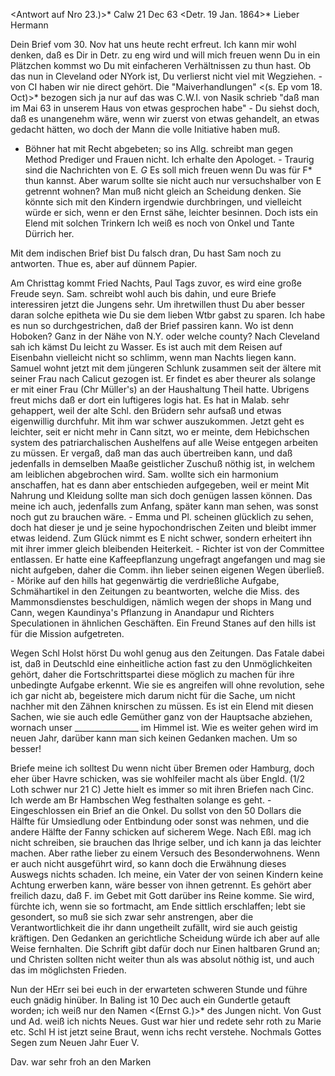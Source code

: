 <Antwort auf Nro 23.)>* Calw 21 Dec 63
 <Detr. 19 Jan. 1864>*
Lieber Hermann

Dein Brief vom 30. Nov hat uns heute recht erfreut. Ich kann mir wohl denken, daß es Dir in Detr. zu eng wird und will mich freuen wenn Du in ein Plätzchen kommst wo Du mit einfacheren Verhältnissen zu thun hast. Ob das nun in Cleveland oder NYork ist, Du verlierst nicht viel mit Wegziehen. - von CI haben wir nie direct gehört. Die "Maiverhandlungen" <(s. Ep vom 18. Oct)>* bezogen sich ja nur auf das was C.W.I. von Nasik schrieb "daß man im Mai 63 in unserem Haus von etwas gesprochen habe" - Du siehst doch, daß es unangenehm wäre, wenn wir zuerst von etwas gehandelt, an etwas gedacht hätten, wo doch der Mann die volle Initiative haben muß.

- Böhner hat mit Recht abgebeten; so ins Allg. schreibt man gegen Method Prediger und Frauen nicht. Ich erhalte den Apologet. - Traurig sind die Nachrichten von E<d>*. G<undert>* Es soll mich freuen wenn Du was für F<anny>* thun kannst. Aber warum sollte sie nicht auch nur versuchshalber von E getrennt wohnen? Man muß nicht gleich an Scheidung denken. Sie könnte sich mit den Kindern irgendwie durchbringen, und vielleicht würde er sich, wenn er den Ernst sähe, leichter besinnen. Doch ists ein Elend mit solchen Trinkern Ich weiß es noch von Onkel und Tante Dürrich her.

Mit dem indischen Brief bist Du falsch dran, Du hast Sam noch zu antworten. Thue es, aber auf dünnem Papier.

Am Christtag kommt Fried Nachts, Paul Tags zuvor, es wird eine große Freude seyn. Sam. schreibt wohl auch bis dahin, und eure Briefe interessiren jetzt die Jungens sehr. Um ihretwillen thust Du aber besser daran solche epitheta wie Du sie dem lieben Wtbr gabst zu sparen. Ich habe es nun so durchgestrichen, daß der Brief passiren kann. Wo ist denn Hoboken? Ganz in der Nähe von N.Y. oder welche county? Nach Cleveland sah ich kämst Du leicht zu Wasser. Es ist auch mit dem Reisen auf Eisenbahn vielleicht nicht so schlimm, wenn man Nachts liegen kann. Samuel wohnt jetzt mit dem jüngeren Schlunk zusammen seit der ältere mit seiner Frau nach Calicut gezogen ist. Er findet es aber theurer als solange er mit einer Frau (Chr Müller's) an der Haushaltung Theil hatte. Ubrigens freut michs daß er dort ein luftigeres logis hat. Es hat in Malab. sehr gehappert, weil der alte Schl. den Brüdern sehr aufsaß und etwas eigenwillig durchfuhr. Mit ihm war schwer auszukommen. Jetzt geht es leichter, seit er nicht mehr in Cann sitzt, wo er meinte, dem Hebichschen system des patriarchalischen Aushelfens auf alle Weise entgegen arbeiten zu müssen. Er vergaß, daß man das auch übertreiben kann, und daß jedenfalls in demselben Maaße geistlicher Zuschuß nöthig ist, in welchem am leiblichen abgebrochen wird. Sam. wollte sich ein harmonium anschaffen, hat es dann aber entschieden aufgegeben, weil er meint Mit Nahrung und Kleidung sollte man sich doch genügen lassen können. Das meine ich auch, jedenfalls zum Anfang, später kann man sehen, was sonst noch gut zu brauchen wäre. - Emma und Pl. scheinen glücklich zu sehen, doch hat dieser je und je seine hypochondrischen Zeiten und bleibt immer etwas leidend. Zum Glück nimmt es E nicht schwer, sondern erheitert ihn mit ihrer immer gleich bleibenden Heiterkeit. - Richter ist von der Committee entlassen. Er hatte eine Kaffeepflanzung ungefragt angefangen und mag sie nicht aufgeben, daher die Comm. ihn lieber seinen eigenen Wegen überließ. - Mörike auf den hills hat gegenwärtig die verdrießliche Aufgabe, Schmähartikel in den Zeitungen zu beantworten, welche die Miss. des Mammonsdienstes beschuldigen, nämlich wegen der shops in Mang und Cann, wegen Kaundinya's Pflanzung in Anandapur und Richters Speculationen in ähnlichen Geschäften. Ein Freund Stanes auf den hills ist für die Mission aufgetreten.

Wegen Schl Holst hörst Du wohl genug aus den Zeitungen. Das Fatale dabei ist, daß in Deutschld eine einheitliche action fast zu den Unmöglichkeiten gehört, daher die Fortschrittspartei diese möglich zu machen für ihre unbedingte Aufgabe erkennt. Wie sie es angreifen will ohne revolution, sehe ich gar nicht ab, begeistere mich darum nicht für die Sache, um nicht nachher mit den Zähnen knirschen zu müssen. Es ist ein Elend mit diesen Sachen, wie sie auch edle Gemüther ganz von der Hauptsache abziehen, wornach unser ________________ im Himmel ist. Wie es weiter gehen wird im neuen Jahr, darüber kann man sich keinen Gedanken machen. Um so besser!

Briefe meine ich solltest Du wenn nicht über Bremen oder Hamburg, doch eher über Havre schicken, was sie wohlfeiler macht als über Engld. (1/2 Loth schwer nur 21 C) Jette hielt es immer so mit ihren Briefen nach Cinc. Ich werde am Br Hambschen Weg festhalten solange es geht. - Eingeschlossen ein Brief an die Onkel. Du sollst von den 50 Dollars die Hälfte für Umsiedlung oder Entbindung oder sonst was nehmen, und die andere Hälfte der Fanny schicken auf sicherem Wege. Nach Eßl. mag ich nicht schreiben, sie brauchen das Ihrige selber, und ich kann ja das leichter machen. Aber rathe lieber zu einem Versuch des Besonderwohnens. Wenn er auch nicht ausgeführt wird, so kann doch die Erwähnung dieses Auswegs nichts schaden. Ich meine, ein Vater der von seinen Kindern keine Achtung erwerben kann, wäre besser von ihnen getrennt. Es gehört aber freilich dazu, daß F. im Gebet mit Gott darüber ins Reine komme. Sie wird, fürchte ich, wenn sie so fortmacht, am Ende sittlich erschlaffen; lebt sie gesondert, so muß sie sich zwar sehr anstrengen, aber die Verantwortlichkeit die ihr dann ungetheilt zufällt, wird sie auch geistig kräftigen. Den Gedanken an gerichtliche Scheidung würde ich aber auf alle Weise fernhalten. Die Schrift gibt dafür doch nur Einen haltbaren Grund an; und Christen sollten nicht weiter thun als was absolut nöthig ist, und auch das im möglichsten Frieden.

Nun der HErr sei bei euch in der erwarteten schweren Stunde und führe euch gnädig hinüber. In Baling ist 10 Dec auch ein Gundertle getauft worden; ich weiß nur den Namen <(Ernst G.)>* des Jungen nicht. Von Gust und Ad. weiß ich nichts Neues. Gust war hier und redete sehr roth zu Marie etc. Schl H ist jetzt seine Braut, wenn ichs recht verstehe. Nochmals Gottes Segen zum Neuen Jahr
 Euer V.

Dav. war sehr froh an den Marken
